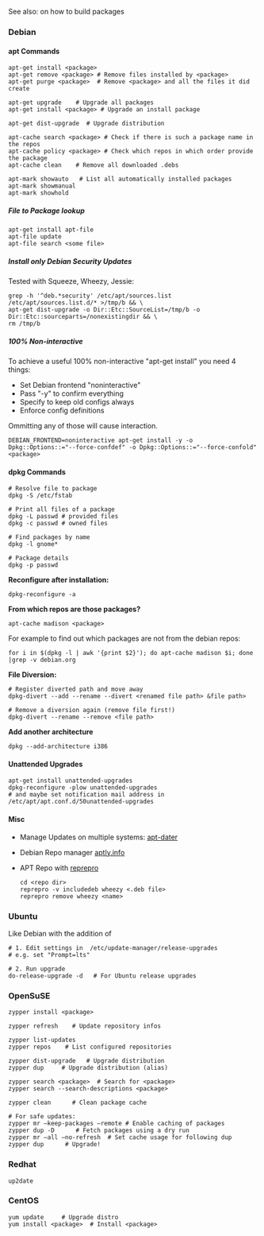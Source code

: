See also: <?add topic='Packaging'?> on how to build packages

### Debian

#### apt Commands

    apt-get install <package> 
    apt-get remove <package> # Remove files installed by <package>
    apt-get purge <package>  # Remove <package> and all the files it did create

    apt-get upgrade    # Upgrade all packages
    apt-get install <package> # Upgrade an install package

    apt-get dist-upgrade  # Upgrade distribution

    apt-cache search <package> # Check if there is such a package name in the repos
    apt-cache policy <package> # Check which repos in which order provide the package
    apt-cache clean    # Remove all downloaded .debs

    apt-mark showauto   # List all automatically installed packages
    apt-mark showmanual
    apt-mark showhold

##### File to Package lookup

    apt-get install apt-file
    apt-file update
    apt-file search <some file>

##### Install only Debian Security Updates

Tested with Squeeze, Wheezy, Jessie:

    grep -h '^deb.*security' /etc/apt/sources.list /etc/apt/sources.list.d/* >/tmp/b && \
    apt-get dist-upgrade -o Dir::Etc::SourceList=/tmp/b -o Dir::Etc::sourceparts=/nonexistingdir && \
    rm /tmp/b

##### 100% Non-interactive

To achieve a useful 100% non-interactive "apt-get install" you need 4
things:

-   Set Debian frontend "noninteractive"
-   Pass "-y" to confirm everything
-   Specify to keep old configs always
-   Enforce config definitions

Ommitting any of those will cause interaction.

    DEBIAN_FRONTEND=noninteractive apt-get install -y -o Dpkg::Options::="--force-confdef" -o Dpkg::Options::="--force-confold" <package>

#### dpkg Commands

    # Resolve file to package
    dpkg -S /etc/fstab

    # Print all files of a package
    dpkg -L passwd # provided files
    dpkg -c passwd # owned files

    # Find packages by name
    dpkg -l gnome*

    # Package details
    dpkg -p passwd

**Reconfigure after installation:**

    dpkg-reconfigure -a

**From which repos are those packages?**

    apt-cache madison <package>

For example to find out which packages are not from the debian repos:

    for i in $(dpkg -l | awk '{print $2}'); do apt-cache madison $i; done |grep -v debian.org

**File Diversion:**

    # Register diverted path and move away
    dpkg-divert --add --rename --divert <renamed file path> &file path>

    # Remove a diversion again (remove file first!)
    dpkg-divert --rename --remove <file path>

**Add another architecture**

    dpkg --add-architecture i386

#### Unattended Upgrades

    apt-get install unattended-upgrades
    dpkg-reconfigure -plow unattended-upgrades 
    # and maybe set notification mail address in /etc/apt/apt.conf.d/50unattended-upgrades

#### Misc

-   Manage Updates on multiple systems:
    [apt-dater](http://www.ibh.de/apt-dater/)
-   Debian Repo manager [aptly.info](http://aptly.info)
-   APT Repo with [reprepro](http://mirrorer.alioth.debian.org/)

        cd <repo dir>
        reprepro -v includedeb wheezy <.deb file>
        reprepro remove wheezy <name>

### Ubuntu

Like Debian with the addition of

    # 1. Edit settings in  /etc/update-manager/release-upgrades
    # e.g. set "Prompt=lts"

    # 2. Run upgrade
    do-release-upgrade -d   # For Ubuntu release upgrades

### OpenSuSE

    zypper install <package> 

    zypper refresh    # Update repository infos

    zypper list-updates
    zypper repos    # List configured repositories

    zypper dist-upgrade   # Upgrade distribution
    zypper dup     # Upgrade distribution (alias)

    zypper search <package>  # Search for <package>
    zypper search --search-descriptions <package>

    zypper clean      # Clean package cache

    # For safe updates:
    zypper mr –keep-packages –remote # Enable caching of packages
    zypper dup -D      # Fetch packages using a dry run
    zypper mr –all –no-refresh  # Set cache usage for following dup
    zypper dup      # Upgrade!

### Redhat

    up2date

### CentOS

    yum update     # Upgrade distro
    yum install <package>  # Install <package>
